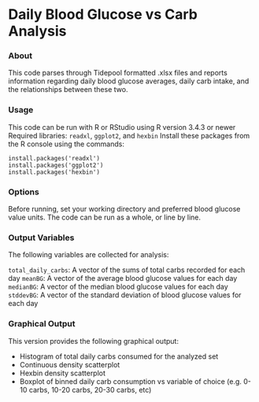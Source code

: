 # Daily Blood Glucose vs Carb Analysis

### About

This code parses through Tidepool formatted .xlsx files and reports information regarding daily blood glucose averages, daily carb intake, and the relationships between these two.

### Usage

This code can be run with R or RStudio using R version 3.4.3 or newer
Required libraries: `readxl`, `ggplot2`, and `hexbin`
Install these packages from the R console using the commands:

```
install.packages('readxl')
install.packages('ggplot2')
install.packages('hexbin')
```

### Options

Before running, set your working directory and preferred blood glucose value units. The code can be run as a whole, or line by line. 

### Output Variables

The following variables are collected for analysis:

`total_daily_carbs`: A vector of the sums of total carbs recorded for each day
`meanBG`: A vector of the average blood glucose values for each day
`medianBG`: A vector of the median blood glucose values for each day
`stddevBG`: A vector of the standard deviation of blood glucose values for each day

### Graphical Output

This version provides the following graphical output:

- Histogram of total daily carbs consumed for the analyzed set
- Continuous density scatterplot
- Hexbin density scatterplot
- Boxplot of binned daily carb consumption vs variable of choice (e.g. 0-10 carbs, 10-20 carbs, 20-30 carbs, etc)


